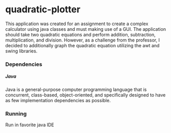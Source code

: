 # quadratic-plotter
This application was created for an assignment to create a complex calculator using java classes and must making use of a GUI. The application should take two quadratic equations and perform addition, subtraction, multiplication, and division. However, as a challenge from the professor, I decided to additionally graph the quadratic equation utilizing the awt and swing libraries.

### Dependencies

##### Java
Java is a general-purpose computer programming language that is concurrent, class-based, object-oriented, and specifically designed to have as few implementation dependencies as possible.

### Running

Run in favorite java IDE
